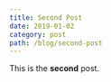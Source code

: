 ```yaml
---
title: Second Post
date: 2019-01-02
category: post
path: /blog/second-post
---
```


This is the **second** post.

